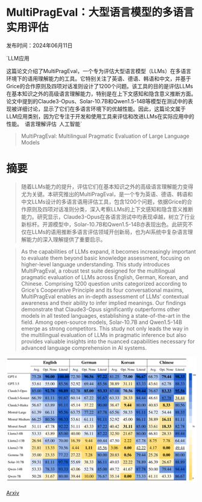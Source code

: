 # MultiPragEval：大型语言模型的多语言实用评估

发布时间：2024年06月11日

`LLM应用

这篇论文介绍了MultiPragEval，一个专为评估大型语言模型（LLMs）在多语言环境下的语用理解能力的工具。它特别关注了英语、德语、韩语和中文，并基于Grice的合作原则及四项对话准则设计了1200个问题。该工具的目的是评估LLMs在基本知识之外的高级语言理解能力，特别是在上下文感知和隐含意义推断方面。论文中提到的Claude3-Opus、Solar-10.7B和Qwen1.5-14B等模型在测试中的表现被详细讨论，显示了它们在多语言环境下的优越性能。因此，这篇论文属于LLM应用类别，因为它专注于开发和使用工具来评估和改进LLMs在实际应用中的性能。` `语言理解评估` `人工智能`

> MultiPragEval: Multilingual Pragmatic Evaluation of Large Language Models

# 摘要

> 随着LLMs能力的提升，评估它们在基本知识之外的高级语言理解能力变得尤为关键。本研究推出的MultiPragEval，是一个专为英语、德语、韩语和中文LLMs设计的多语言语用评估工具，包含1200个问题，依据Grice的合作原则及四项对话准则分类，深入考察LLMs的上下文感知和隐含意义推断能力。研究显示，Claude3-Opus在各语言测试中均表现卓越，树立了行业新标杆。开源模型中，Solar-10.7B和Qwen1.5-14B亦表现出色。此研究不仅在LLMs的语用推断多语言评估领域开创新局，也为AI系统中复杂语言理解能力的深入理解提供了重要启示。

> As the capabilities of LLMs expand, it becomes increasingly important to evaluate them beyond basic knowledge assessment, focusing on higher-level language understanding. This study introduces MultiPragEval, a robust test suite designed for the multilingual pragmatic evaluation of LLMs across English, German, Korean, and Chinese. Comprising 1200 question units categorized according to Grice's Cooperative Principle and its four conversational maxims, MultiPragEval enables an in-depth assessment of LLMs' contextual awareness and their ability to infer implied meanings. Our findings demonstrate that Claude3-Opus significantly outperforms other models in all tested languages, establishing a state-of-the-art in the field. Among open-source models, Solar-10.7B and Qwen1.5-14B emerge as strong competitors. This study not only leads the way in the multilingual evaluation of LLMs in pragmatic inference but also provides valuable insights into the nuanced capabilities necessary for advanced language comprehension in AI systems.

![MultiPragEval：大型语言模型的多语言实用评估](../../../paper_images/2406.07736/x1.png)

[Arxiv](https://arxiv.org/abs/2406.07736)